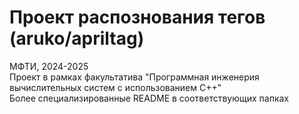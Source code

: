 # Проект распознования тегов (aruko/apriltag)
МФТИ, 2024-2025 \
Проект в рамках факультатива "Программная инженерия вычислительных систем с использованием С++" \
Более специализированные README в соответствующих папках
